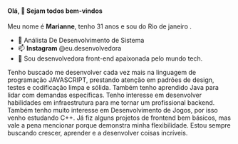 #### Olá,  👋 Sejam todos bem-vindos 

Meu nome é **Marianne**, tenho 31 anos e sou do Rio de janeiro .
- 🔭 Análista De Desenvolvimento de Sistema
- 📫 **Instagram** @eu.desenvolvedora
- 🌱 Sou desenvolvedora front-end apaixonada pelo mundo tech.

Tenho buscado me desenvolver cada vez mais na linguagem de programação JAVASCRIPT, prestando atenção em padrões de design, testes e codificação limpa e sólida. Também tenho aprendido Java para lidar com demandas específicas. Tenho interesse em desenvolver habilidades em infraestrutura para me tornar um profissional backend. Também tenho muito interesse em Desenvolvimento de Jogos, por isso venho estudando C++. Já fiz alguns projetos de frontend bem básicos, mas vale a pena mencionar porque demonstra minha flexibilidade. Estou sempre buscando crescer, aprender e a desenvolver coisas incríveis.

